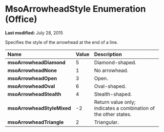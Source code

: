 
# MsoArrowheadStyle Enumeration (Office)

 **Last modified:** July 28, 2015

Specifies the style of the arrowhead at the end of a line.


|**Name**|**Value**|**Description**|
|:-----|:-----|:-----|
| **msoArrowheadDiamond**|5|Diamond-shaped.|
| **msoArrowheadNone**|1|No arrowhead.|
| **msoArrowheadOpen**|3|Open.|
| **msoArrowheadOval**|6|Oval-shaped.|
| **msoArrowheadStealth**|4|Stealth-shaped.|
| **msoArrowheadStyleMixed**|-2|Return value only; indicates a combination of the other states. |
| **msoArrowheadTriangle**|2|Triangular.|
